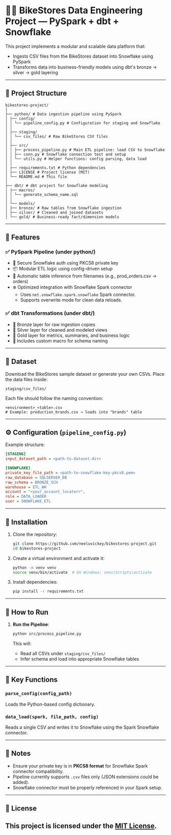# 🚴‍♂️ BikeStores Data Engineering Project — PySpark + dbt + Snowflake

This project implements a modular and scalable data platform that:

- Ingests CSV files from the BikeStores dataset into Snowflake using PySpark
- Transforms data into business-friendly models using dbt's bronze → silver → gold layering
---

## 📁 Project Structure

```
bikestores-project/
│
├── python/ # Data ingestion pipeline using PySpark
│ ├── config/
│ │ └── pipeline_config.py # Configuration for staging and Snowflake
│ │
│ ├── staging/
│ │ └── csv_files/ # Raw BikeStores CSV files
│ │
│ ├── src/
│ │ ├── process_pipeline.py # Main ETL pipeline: load CSV to Snowflake
│ │ ├── conn.py # Snowflake connection test and setup
│ │ └── utils.py # Helper functions: config parsing, data load
│ │
│ ├── requirements.txt # Python dependencies
│ ├── LICENSE # Project license (MIT)
│ └── README.md # This file
│
├── dbt/ # dbt project for Snowflake modeling
│ ├── macros/
│ │ └── generate_schema_name.sql
│ │
│ └── models/
│ ├── bronze/ # Raw tables from Snowflake ingestion
│ ├── silver/ # Cleaned and joined datasets
│ └── gold/ # Business-ready fact/dimension models
```
---

## 🔧 Features

### ✅ PySpark Pipeline (under python/)
- 🔐 Secure Snowflake auth using PKCS8 private key
- 📦 Modular ETL logic using config-driven setup
- 🧮 Automatic table inference from filenames (e.g., prod_orders.csv → orders)
- ❄️ Optimized integration with Snowflake Spark connector
  * Uses `net.snowflake.spark.snowflake` Spark connector.
  * Supports overwrite mode for clean data reloads.

### ✅ dbt Transformations (under dbt/)
- 🥉 Bronze layer for raw ingestion copies
- 🥈 Silver layer for cleaned and modeled views
- 🥇 Gold layer for metrics, summaries, and business logic
- 🧠 Includes custom macro for schema naming

---

## 🧹 Dataset

Download the BikeStores sample dataset or generate your own CSVs.
Place the data files inside:

```
staging/csv_files/
```

Each file should follow the naming convention:

```
<environment>_<table>.csv
# Example: production_brands.csv → loads into "brands" table
```

---

## ⚙️ Configuration (`pipeline_config.py`)

Example structure:

```ini
[STAGING]
input_dataset_path = <path-to-dataset-dir>

[SNOWFLAKE]
private_key_file_path = <path-to-snowflake-key-pkcs8.pem>
raw_database = SQLSERVER_DB
raw_schema = BRONZE_SCH
warehouse = ETL_WH
account = "<your_account_locator>",
role = DATA_LOADER
user = SNOWFLAKE_ETL
```

---

## 🔗 Installation
1. Clone the repository:
   ```sh
   git clone https://github.com/neeluvickey/bikestores-project.git
   cd bikestores-project
   ```
2. Create a virtual environment and activate it:
   ```sh
   python -m venv venv
   source venv/bin/activate  # On Windows: venv\Scripts\activate
   ```
3. Install dependencies:
   ```sh
   pip install -r requirements.txt
   ```

---

## 🚀 How to Run

1. **Run the Pipeline**:

   ```bash
   python src/process_pipeline.py
   ```

   This will:

   * Read all CSVs under `staging/csv_files/`
   * Infer schema and load into appropriate Snowflake tables

---

## 🧠 Key Functions

### `parse_config(config_path)`

Loads the Python-based config dictionary.

### `data_load(spark, file_path, config)`

Reads a single CSV and writes it to Snowflake using the Spark Snowflake connector.

---

## 📌 Notes

* Ensure your private key is in **PKCS8 format** for Snowflake Spark connector compatibility.
* Pipeline currently supports `.csv` files only (JSON extensions could be added).
* Snowflake connector must be properly referenced in your Spark setup.

---

## 📝 License

This project is licensed under the [MIT License](LICENSE).
---

